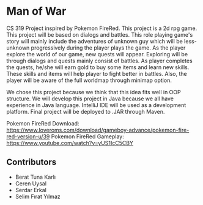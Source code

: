 # Man of War
CS 319 Project inspired by Pokemon FireRed. This project is a 2d rpg game. This project will be based on dialogs and battles. This role playing game's story will mainly include the adventures of unknown guy which will be less-unknown progressively during the player plays the game. As the player explore the world of our game, new quests will appear. Exploring will be through dialogs and quests mainly consist of battles. As player completes the quests, he/she will earn gold to buy some items and learn new skills. These skills and items will help player to fight better in battles. Also, the player will be aware of the full worldmap through minimap option.


We chose this project because we think that this idea fits well in OOP structure. We will develop this project in Java because we all have
experience in Java language. IntelliJ IDE will be used as a development platform. Final project will be deployed to .JAR through Maven. 

Pokemon FireRed Download: https://www.loveroms.com/download/gameboy-advance/pokemon-fire-red-version-u/39
Pokemon FireRed Gameplay: https://www.youtube.com/watch?v=yUS1IcC5CBY

## Contributors
* Berat Tuna Karlı
* Ceren Uysal
* Serdar Erkal
* Selim Fırat Yılmaz
